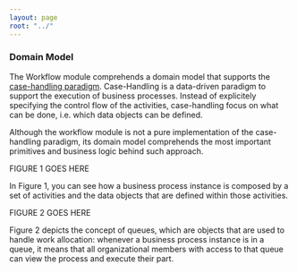 ```yaml
---
layout: page
root: "../"
---
```


### Domain Model

The Workflow module comprehends a domain model that supports the [case-handling paradigm][Case-Handling Paradigm].
Case-Handling is a data-driven paradigm to support the execution of business processes. Instead of explicitely specifying the control flow of the activities, case-handling focus on what can be done, i.e. which data objects can be defined.

Although the workflow module is not a pure implementation of the case-handling paradigm, its domain model comprehends the most important primitives and business logic behind such approach.

FIGURE 1 GOES HERE

In Figure 1, you can see how a business process instance is composed by a set of activities and the data objects that are defined within those activities.

FIGURE 2 GOES HERE

Figure 2 depicts the concept of queues, which are objects that are used to handle work allocation: whenever a business process instance is in a queue, it means that all organizational members with access to that queue can view the process and execute their part.




[Case-Handling Paradigm]: http://wwwis.win.tue.nl/~wvdaalst/publications/p252.pdf